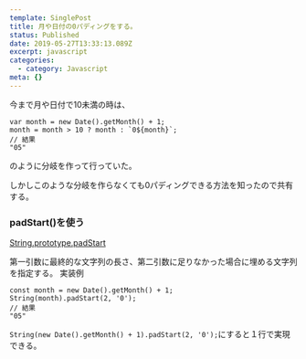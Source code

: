 ```yaml
---
template: SinglePost
title: 月や日付の0パディングをする。
status: Published
date: 2019-05-27T13:33:13.089Z
excerpt: javascript
categories:
  - category: Javascript
meta: {}
---
```

今まで月や日付で10未満の時は、
```
var month = new Date().getMonth() + 1;
month = month > 10 ? month : `0${month}`;
// 結果
"05"
```
のように分岐を作って行っていた。

しかしこのような分岐を作らなくても0パディングできる方法を知ったので共有する。

### padStart()を使う
[String.prototype.padStart](https://developer.mozilla.org/ja/docs/Web/JavaScript/Reference/Global_Objects/String/padStart)

第一引数に最終的な文字列の長さ、第二引数に足りなかった場合に埋める文字列を指定する。
実装例
```
const month = new Date().getMonth() + 1;
String(month).padStart(2, '0');
// 結果
"05"
```
`String(new Date().getMonth() + 1).padStart(2, '0');`にすると１行で実現できる。

